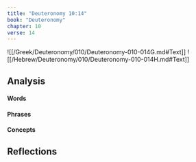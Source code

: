 ```yaml
---
title: "Deuteronomy 10:14"
book: "Deuteronomy"
chapter: 10
verse: 14
---
```

![[/Greek/Deuteronomy/010/Deuteronomy-010-014G.md#Text]]
![[/Hebrew/Deuteronomy/010/Deuteronomy-010-014H.md#Text]]

## Analysis

#### Words

#### Phrases

#### Concepts

## Reflections

